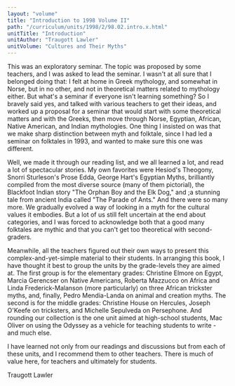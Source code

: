 ```yaml
---
layout: "volume"
title: "Introduction to 1998 Volume II"
path: "/curriculum/units/1998/2/98.02.intro.x.html"
unitTitle: "Introduction"
unitAuthor: "Traugott Lawler"
unitVolume: "Cultures and Their Myths"
---
```

<body>
 <p>
  This was an exploratory seminar.  The topic was proposed by some teachers, and I was asked to lead the seminar.  I wasn't at all sure that I belonged doing that:  I felt at home in Greek mythology, and somewhat in Norse, but in no other, and not in theoretical matters related to mythology either.  But what's a seminar if everyone isn't learning something?  So I bravely said yes, and talked with various teachers to get their ideas, and worked up a proposal for a seminar that would start with some theoretical matters and with the Greeks, then move through Norse, Egyptian, African, Native American, and Indian mythologies.  One thing I insisted on was that we make sharp distinction between myth and folktale, since I had led a seminar on folktales in 1993, and wanted to make sure this one was different.
 </p>
 <p>
  Well, we made it through our reading list, and we all learned a lot, and read a lot of spectacular stories.  My own favorites were Hesiod's Theogony, Snorri Sturleson's Prose Edda, George Hart's Egyptian Myths, brilliantly compiled from the most diverse source (many of them pictorial), the Blackfoot Indian story "The Orphan Boy and the Elk Dog," and ;a stunning tale from ancient India called "The Parade of Ants."  And there were so many more.  We gradually evolved a way of looking in a myth for the cultural values it embodies.  But a lot of us still felt uncertain at the end about categories, and I was forced to acknowledge both that a good many folktales are mythic and that you can't get too theoretical with second-graders.
 </p>
 <p>
  Meanwhile, all the teachers figured out their own ways to present this complex-and-yet-simple material to their students.  In arranging this book, I have thought it best to group the units by the grade-levels they are aimed at.  The first group is for the elementary grades:  Christine Elmore on Egypt, Marcia Gerencser on Native Americans, Roberta Mazzucco on Africa and Linda Frederick-Malanson (more particularly) on three African trickster myths, and, finally, Pedro Mendia-Landa on animal and creation myths.  The second is for the middle grades:  Christine House on Hercules, Joseph O'Keefe on tricksters, and Michelle Sepulveda on Persephone.  And rounding our collection is the one unit aimed at high-school students, Mac Oliver on using the Odyssey as a vehicle for teaching students to write - and much else.
 </p>
 <p>
  I have learned not only from our readings and discussions but from each of these units, and I recommend them to other teachers.  There is much of value here, for teachers and ultimately for students.
 </p>
 <p>
  <span class="indent">
  </span>
  <span class="indent">
  </span>
  Traugott Lawler
 </p>

</body>